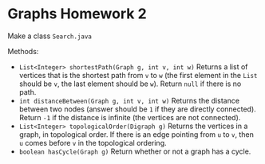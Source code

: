 # Graphs Homework 2

Make a class `Search.java`

Methods:
- `List<Integer> shortestPath(Graph g, int v, int w)` Returns a list of vertices that is the shortest path from `v` to `w` (the first element in the `List` should be `v`, the last element should be `w`). Return `null` if there is no path.
- `int distanceBetween(Graph g, int v, int w)` Returns the distance between two nodes (answer should be `1` if they are directly connected). Return `-1` if the distance is infinite (the vertices are not connected).
- `List<Integer> topologicalOrder(Digraph g)` Returns the vertices in a graph, in topological order. If there is an edge pointing from `u` to `v`, then `u` comes before `v` in the topological ordering.
- `boolean hasCycle(Graph g)` Return whether or not a graph has a cycle.
